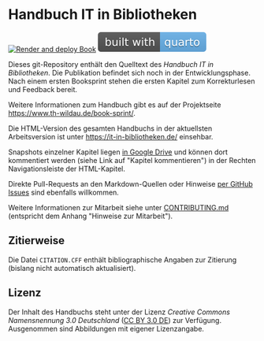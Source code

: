 # Handbuch IT in Bibliotheken

[![Render and deploy Book](https://github.com/pro4bib/handbuch-it-in-bibliotheken/actions/workflows/quarto-book-gh-pages.yaml/badge.svg)](https://github.com/pro4bib/handbuch-it-in-bibliotheken/actions/workflows/quarto-book-gh-pages.yaml)
[![Build with quarto](quarto-badge.svg)](https://quarto.org/)

Dieses git-Repository enthält den Quelltext des *Handbuch IT in Bibliotheken*. Die Publikation befindet sich noch in der Entwicklungsphase. Nach einem ersten Booksprint stehen die ersten Kapitel zum Korrekturlesen und Feedback bereit.

Weitere Informationen zum Handbuch gibt es auf der Projektseite <https://www.th-wildau.de/book-sprint/>.

Die HTML-Version des gesamten Handbuchs in der aktuellsten Arbeitsversion ist unter <https://it-in-bibliotheken.de/> einsehbar.

Snapshots einzelner Kapitel liegen [in Google Drive](https://drive.google.com/drive/folders/1JMBLJlk71JqQMQY7j_uXwV47fX8NA_N2?usp=sharing) und können dort kommentiert werden (siehe Link auf "Kapitel kommentieren") in der Rechten Navigationsleiste der HTML-Kapitel.

Direkte Pull-Requests an den Markdown-Quellen oder Hinweise [per GitHub Issues](https://github.com/pro4bib/handbuch-it-in-bibliotheken/issues) sind ebenfalls willkommen.

Weitere Informationen zur Mitarbeit siehe unter [CONTRIBUTING.md](CONTRIBUTING.md) (entspricht dem Anhang "Hinweise zur Mitarbeit").

## Zitierweise

Die Datei `CITATION.CFF` enthält bibliographische Angaben zur Zitierung (bislang nicht automatisch aktualisiert).

## Lizenz

Der Inhalt des Handbuchs steht unter der Lizenz *Creative Commons Namensnennung 3.0 Deutschland* ([CC BY 3.0 DE](https://creativecommons.org/licenses/by/3.0/de/)) zur Verfügung. Ausgenommen sind Abbildungen mit eigener Lizenzangabe.
